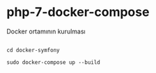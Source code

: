 # php-7-docker-compose

Docker ortamının kurulması

<code>
cd docker-symfony
  </code>
<code>
sudo docker-compose up --build 
</code>
